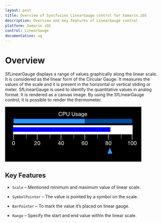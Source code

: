 ```yaml
---
layout: post
title: Overview of Syncfusion LinearGauge control for Xamarin.iOS
description: Overview and key features of LinearGauge control
platform: Xamarin.iOS
control: LinearGauge
documentation: ug
---
```


# Overview

SfLinearGauge displays a range of values graphically along the linear scale. It is considered as the linear form of the Circular Gauge. It measures the values of the scale and it is present in the horizontal or vertical sliding or meter. SfLinearGauge is used to identify the quantitative values in analog format. It is rendered as a canvas image. By using the SfLinearGauge control, it is possible to render the thermometer.


![](images/Overview.png)

## Key Features

* `Scale` – Mentioned minimum and maximum value of linear scale.

* `SymbolPointer` – The value is pointed by a symbol on the scale.

* `BarPointer` – To mark the value it’s placed on linear gauge.

* `Range` – Specify the start and end value within the linear scale.







